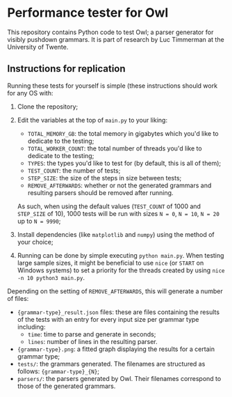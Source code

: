 # Performance tester for Owl
This repository contains Python code to test Owl; a parser generator for visibly pushdown grammars.
It is part of research by Luc Timmerman at the University of Twente.

## Instructions for replication
Running these tests for yourself is simple (these instructions should work for any OS with:
1. Clone the repository;
2. Edit the variables at the top of `main.py` to your liking:
   - `TOTAL_MEMORY_GB`: the total memory in gigabytes which you'd like to dedicate to the testing;
   - `TOTAL_WORKER_COUNT`: the total number of threads you'd like to dedicate to the testing;
   - `TYPES`: the types you'd like to test for (by default, this is all of them);
   - `TEST_COUNT`: the number of tests;
   - `STEP_SIZE`: the size of the steps in size between tests;
   - `REMOVE_AFTERWARDS`: whether or not the generated grammars and resulting parsers should be
   removed after running.
   
   As such, when using the default values (`TEST_COUNT` of 1000 and `STEP_SIZE` of 10), 1000 tests
   will be run with sizes `N = 0`, `N = 10`, `N = 20` up to `N = 9990`;
3. Install dependencies (like `matplotlib` and `numpy`) using the method of your choice;
4. Running can be done by simple executing `python main.py`. When testing large sample sizes, it
   might be beneficial to use `nice` (or `START` on Windows systems) to set a priority for the
   threads created by using `nice -n 10 python3 main.py`.

Depending on the setting of `REMOVE_AFTERWARDS`, this will generate a number of files:
- `{grammar-type}_result.json` files: these are files containing the results of the tests with an
  entry for every input size per grammar type including:
  - `time`: time to parse and generate in seconds;
  - `lines`: number of lines in the resulting parser.
- `{grammar-type}.png`: a fitted graph displaying the results for a certain grammar type;
- `tests/`: the grammars generated. The filenames are structured as follows: `{grammar-type}_{N}`;
- `parsers/`: the parsers generated by Owl. Their filenames correspond to those of the generated
  grammars.
